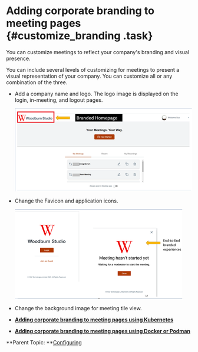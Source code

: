 # Adding corporate branding to meeting pages {#customize_branding .task}

You can customize meetings to reflect your company's branding and visual presence.

You can include several levels of customizing for meetings to present a visual representation of your company. You can customize all or any combination of the three.

-   Add a company name and logo. The logo image is displayed on the login, in-meeting, and logout pages.

    ![](Images/customize_branding_0.png)

-   Change the Favicon and application icons.

    ![](Images/customize_branding_2.png)

-   Change the background image for meeting tile view.

-   **[Adding corporate branding to meeting pages using Kubernetes](customize_kubernetes.md)**  

-   **[Adding corporate branding to meeting pages using Docker or Podman](customize_docker.md)**  


**Parent Topic:  **[Configuring](configuring.md)

